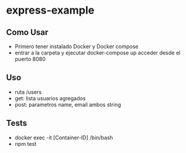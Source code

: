 # express-example
## Como Usar
- Primero tener instalado Docker y Docker compose
- entrar a la carpeta y ejecutar docker-compose up
acceder desde el puerto 8080
## Uso
- ruta /users
- get: lista usuarios agregados
- post: parametros name, email ambos string

## Tests
- docker exec -it [Container-ID] /bin/bash
- npm test
